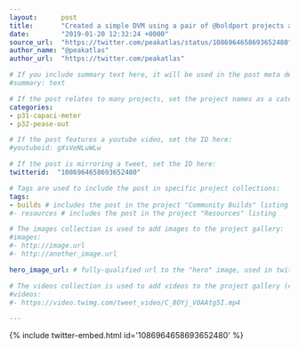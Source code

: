 ```yaml
---
layout:      post
title:       "Created a simple DVM using a pair of @boldport projects and a few simple mods. Very fast response time"
date:        "2019-01-20 12:32:24 +0000"
source_url:  "https://twitter.com/peakatlas/status/1086964658693652480"
author_name: "@peakatlas"
author_url:  "https://twitter.com/peakatlas"

# If you include summary text here, it will be used in the post meta description instead of an excerpt from the post body
#summary: text

# If the post relates to many projects, set the project names as a categories array:
categories:
- p31-capaci-meter
- p32-pease-out

# If the post features a youtube video, set the ID here:
#youtubeid: gXsVeNLuWLw

# If the post is mirroring a tweet, set the ID here:
twitterid:  "1086964658693652480"

# Tags are used to include the post in specific project collections:
tags:
- builds # includes the post in the project "Community Builds" listing
#- resources # includes the post in the project "Resources" listing

# The images collection is used to add images to the project gallery:
#images:
#- http://image.url
#- http://another_image.url

hero_image_url: # fully-qualified url to the "hero" image, used in twitter cards for example

# The videos collection is used to add videos to the project gallery (currently only mp4):
#videos:
#- https://video.twimg.com/tweet_video/C_8OYj_V0AAtg5I.mp4

---
```


{% include twitter-embed.html id='1086964658693652480' %}


